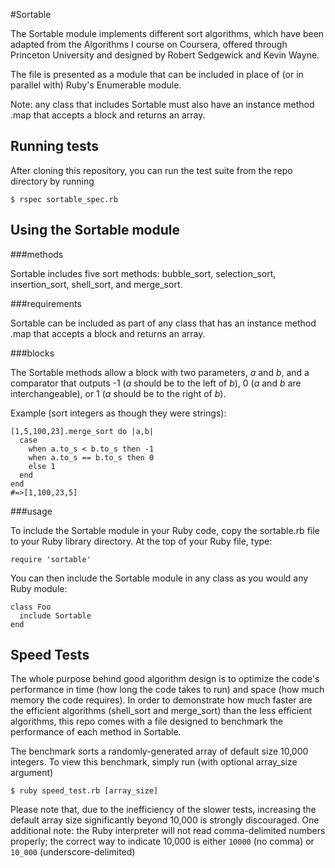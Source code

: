 #Sortable

The Sortable module implements different sort algorithms, which have been adapted from the Algorithms I course on Coursera, offered through Princeton University and designed by Robert Sedgewick and Kevin Wayne.

The file is presented as a module that can be included in place of (or in parallel with) Ruby's Enumerable module.

Note: any class that includes Sortable must also have an instance method .map that accepts a block and returns an array.

## Running tests

After cloning this repository, you can run the test suite from the repo directory by running

    $ rspec sortable_spec.rb

## Using the Sortable module

###methods

Sortable includes five sort methods: bubble\_sort, selection\_sort, insertion\_sort, shell\_sort, and merge\_sort. 

###requirements

Sortable can be included as part of any class that has an instance method .map that accepts a block and returns an array.

###blocks

The Sortable methods allow a block with two parameters, *a* and *b*, and a comparator that outputs -1 (*a* should be to the left of *b*), 0 (*a* and *b* are interchangeable), or 1 (*a* should be to the right of *b*).

Example (sort integers as though they were strings):

    [1,5,100,23].merge_sort do |a,b|
      case
        when a.to_s < b.to_s then -1
        when a.to_s == b.to_s then 0
        else 1
      end
    end
    #=>[1,100,23,5] 

###usage

To include the Sortable module in your Ruby code, copy the sortable.rb file to your Ruby library directory. At the top of your Ruby file, type:

    require 'sortable'

You can then include the Sortable module in any class as you would any Ruby module:

    class Foo
      include Sortable
    end

## Speed Tests

The whole purpose behind good algorithm design is to optimize the code's performance in time (how long the code takes to run) and space (how much memory the code requires). In order to demonstrate how much faster are the efficient algorithms (shell\_sort and merge\_sort) than the less efficient algorithms, this repo comes with a file designed to benchmark the performance of each method in Sortable.

The benchmark sorts a randomly-generated array of default size 10,000 integers. To view this benchmark, simply run (with optional array_size argument)

    $ ruby speed_test.rb [array_size]

Please note that, due to the inefficiency of the slower tests, increasing the default array size significantly beyond 10,000 is strongly discouraged. One additional note: the Ruby interpreter will not read comma-delimited numbers properly; the correct way to indicate 10,000 is either `10000` (no comma) or `10_000` (underscore-delimited)